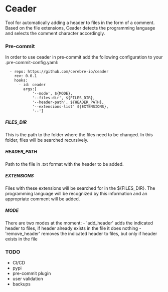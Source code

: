 # Ceader

Tool for automatically adding a header to files in the form of a comment.
Based on the file extensions, Ceader detects the programming language and selects the comment character accordingly.


### Pre-commit
In order to use ceader in pre-commit add the following configuration to your .pre-commit-config.yaml:
```
  - repo: https://github.com/cerebre-io/ceader
    rev: 0.0.1
    hooks:
      - id: ceader
        args:[
            '--mode', ${MODE},
            '--files-dir', ${FILES_DIR},
            '--header-path', ${HEADER_PATH},
            '--extensions-list' ${EXTENSIONS},
            '--']
```
##### FILES_DIR
This is the path to the folder where the files need to be changed.
In this folder, files will be searched recursively.

##### HEADER_PATH
Path to the file in .txt format with the header to be added.

##### EXTENSIONS
Files with these extensions will be searched for in the ${FILES_DIR}. The programming language will be recognized by this information and an appropriate comment will be added.

##### MODE

There are two modes at the moment:
    - 'add_header' adds the indicated header to files, if header already exists in the file it does nothing
    - 'remove_header' removes the indicated header to files, but only if header exists in the file





### TODO

- CI/CD
- pypi
- pre-commit plugin
- user validation
- backups
